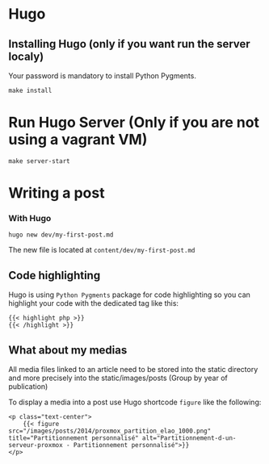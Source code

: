 # Hugo

## Installing Hugo (only if you want run the server localy)
Your password is mandatory to install Python Pygments.

`make install`

# Run Hugo Server (Only if you are not using a vagrant VM)

`make server-start`

# Writing a post

### With Hugo 

`hugo new dev/my-first-post.md`

The new file is located at `content/dev/my-first-post.md`

## Code highlighting

Hugo is using `Python Pygments` package for code highlighting so you can highlight your code with the dedicated tag like this:

```
{{< highlight php >}}
{{< /highlight >}}
```

## What about my medias

All media files linked to an article need to be stored into the static directory and more precisely into the static/images/posts (Group by year of publication)

To display a media into a post use Hugo shortcode `figure` like the following:

```
<p class="text-center">
    {{< figure src="/images/posts/2014/proxmox_partition_elao_1000.png" title="Partitionnement personnalisé" alt="Partitionnement-d-un-serveur-proxmox - Partitionnement personnalisé">}}
</p>
```
